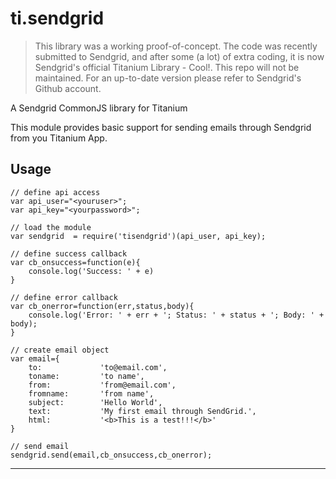 # ti.sendgrid

> This library was a working proof-of-concept.  The code was recently submitted to Sendgrid, and after some (a lot) of extra coding, it is now Sendgrid's official Titanium Library - Cool!.  This repo will not be maintained.  For an up-to-date version please refer to Sendgrid's Github account.


A Sendgrid CommonJS library for Titanium

This module provides basic support for sending emails through Sendgrid from you Titanium App.

## Usage

	// define api access
	var api_user="<youruser>";
	var api_key="<yourpassword>";

	// load the module
	var sendgrid  = require('tisendgrid')(api_user, api_key);

	// define success callback
	var cb_onsuccess=function(e){
		console.log('Success: ' + e)
	}

	// define error callback
	var cb_onerror=function(err,status,body){
		console.log('Error: ' + err + '; Status: ' + status + '; Body: ' + body);
	}

	// create email object
	var email={
		to:       		'to@email.com',
		toname: 		'to name',
		from:  	   		'from@email.com',
		fromname: 		'from name',
		subject:  		'Hello World',
		text:     		'My first email through SendGrid.', 
 		html: 	  		'<b>This is a test!!!</b>'
	}

	// send email
	sendgrid.send(email,cb_onsuccess,cb_onerror);
	
---